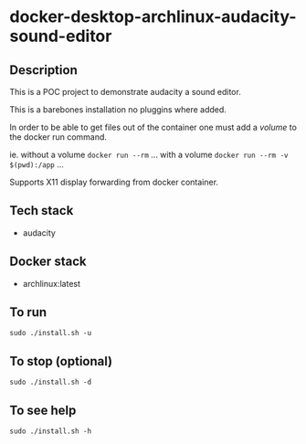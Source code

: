 # docker-desktop-archlinux-audacity-sound-editor

## Description
This is a POC project to demonstrate audacity a sound editor.

This is a barebones installation no pluggins where added. 

In order to be able to get files out of the container one must add a *volume* to the docker run command.

ie.
without a volume
`docker run --rm` ...
with a volume
`docker run --rm -v $(pwd):/app` ...

Supports X11 display forwarding from docker container.

## Tech stack
- audacity

## Docker stack
- archlinux:latest

## To run
`sudo ./install.sh -u`

## To stop (optional)
`sudo ./install.sh -d`

## To see help
`sudo ./install.sh -h`
